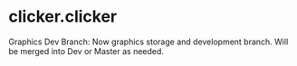 # clicker.clicker
Graphics Dev Branch: Now graphics storage and development branch. Will be merged into Dev or Master as needed.
